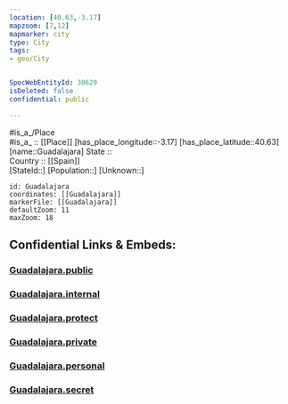 ```yaml
---
location: [40.63,-3.17] 
mapzoom: [7,12] 
mapmarker: city 
type: City
tags:
- geo/City


SpocWebEntityId: 30629
isDeleted: false
confidential: public

---
```

#is_a_/Place  
#is_a_ :: [[Place]] 
[has_place_longitude::-3.17] 
[has_place_latitude::40.63] 
[name::Guadalajara] 
State ::  
Country :: [[Spain]]  
[StateId::] 
[Population::] 
[Unknown::] 


```leaflet
id: Guadalajara
coordinates: [[Guadalajara]] 
markerFile: [[Guadalajara]] 
defaultZoom: 11 
maxZoom: 18
```


## Confidential Links & Embeds: 

### [Guadalajara.public](/_public/\Earth\Continent\Europe\Europe~South\Spain\Provinces~Spain\Castilla-La_Mancha\Guadalajara.Province\CityGuadalajara.public.md) 

### [Guadalajara.internal](/_internal/\Earth\Continent\Europe\Europe~South\Spain\Provinces~Spain\Castilla-La_Mancha\Guadalajara.Province\CityGuadalajara.internal.md) 

### [Guadalajara.protect](/_protect/\Earth\Continent\Europe\Europe~South\Spain\Provinces~Spain\Castilla-La_Mancha\Guadalajara.Province\CityGuadalajara.protect.md) 

### [Guadalajara.private](/_private/\Earth\Continent\Europe\Europe~South\Spain\Provinces~Spain\Castilla-La_Mancha\Guadalajara.Province\CityGuadalajara.private.md) 

### [Guadalajara.personal](/_personal/\Earth\Continent\Europe\Europe~South\Spain\Provinces~Spain\Castilla-La_Mancha\Guadalajara.Province\CityGuadalajara.personal.md) 

### [Guadalajara.secret](/_secret/\Earth\Continent\Europe\Europe~South\Spain\Provinces~Spain\Castilla-La_Mancha\Guadalajara.Province\CityGuadalajara.secret.md)

